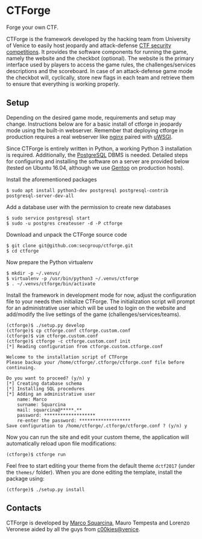 CTForge
=======
Forge your own CTF.

CTForge is the framework developed by the hacking team from University of Venice to easily host jeopardy and attack-defense [CTF security competitions](https://ctftime.org/ctf-wtf/). It provides the software components for running the game, namely the website and the checkbot (optional). The website is the primary interface used by players to access the game rules, the challenges/services descriptions and the scoreboard. In case of an attack-defense game mode the checkbot will, cyclically, store new flags in each team and retrieve them to ensure that everything is working properly.

Setup
-----
Depending on the desired game mode, requirements and setup may change. Instructions below are for a basic install of ctforge in jeopardy mode using the built-in webserver. Remember that deploying ctforge in production requires a real webserver like [nginx](http://nginx.org/) paired with [uWSGI](https://github.com/unbit/uwsgi).

Since CTForge is entirely written in Python, a working Python 3 installation is required. Additionally, the [PostgreSQL](http://www.postgresql.org/) DBMS is needed. Detailed steps for configuring and installing the software on a server are provided below (tested on Ubuntu 16.04, although we use [Gentoo](https://wiki.gentoo.org/wiki/Hardened_Gentoo) on production hosts).

Install the aforementioned packages

    $ sudo apt install python3-dev postgresql postgresql-contrib postgresql-server-dev-all

Add a database user with the permission to create new databases

    $ sudo service postgresql start
    $ sudo -u postgres createuser -d -P ctforge

Download and unpack the CTForge source code

    $ git clone git@github.com:secgroup/ctforge.git
    $ cd ctforge

Now prepare the Python virtualenv
 
    $ mkdir -p ~/.venvs/
    $ virtualenv -p /usr/bin/python3 ~/.venvs/ctforge
    $ . ~/.venvs/ctforge/bin/activate

Install the framework in development mode for now, adjust the configuration file to your needs then initialize CTForge. The initialization script will prompt for an administrative user which will be used to login on the website and add/modify the live settings of the game (challenges/services/teams).

    (ctforge)$ ./setup.py develop
    (ctforge)$ cp ctforge.conf ctforge.custom.conf
    (ctforge)$ vim ctforge.custom.conf
    (ctforge)$ ctforge -c ctforge.custom.conf init
    [*] Reading configuration from ctforge.custom.ctforge.conf

    Welcome to the installation script of CTForge
    Please backup your /home/ctforge/.ctforge/ctforge.conf file before continuing.

    Do you want to proceed? (y/n) y
    [*] Creating database schema
    [*] Installing SQL procedures
    [*] Adding an administrative user
        name: Marco
        surname: Squarcina
        mail: squarcina@*****.**
        password: *******************
        re-enter the password: *******************
    Save configuration to /home/ctforge/.ctforge/ctforge.conf ? (y/n) y


Now you can run the site and edit your custom theme, the application will automatically reload upon file modifications:

    (ctforge)$ ctforge run

Feel free to start editing your theme from the default theme `dctf2017` (under the `themes/` folder). When you are done editing the template, install the package using:

    (ctforge)$ ./setup.py install


Contacts
--------
CTForge is developed by [Marco Squarcina](https://minimalblue.com), Mauro Tempesta and Lorenzo Veronese aided by all the guys from [c00kies@venice](https://secgroup.github.io/).

